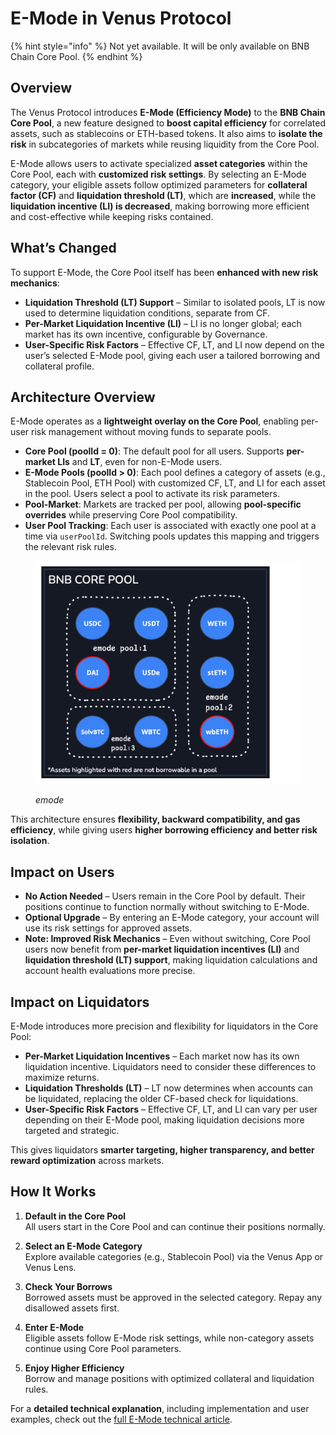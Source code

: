 # E-Mode in Venus Protocol

{% hint style="info" %}
Not yet available. It will be only available on BNB Chain Core Pool.
{% endhint %}

## Overview

The Venus Protocol introduces **E-Mode (Efficiency Mode)** to the **BNB Chain Core Pool**, a new feature designed to **boost capital efficiency** for correlated assets, such as stablecoins or ETH-based tokens. It also aims to **isolate the risk** in subcategories of markets while reusing liquidity from the Core Pool.

E-Mode allows users to activate specialized **asset categories** within the Core Pool, each with **customized risk settings**. By selecting an E-Mode category, your eligible assets follow optimized parameters for **collateral factor (CF)** and **liquidation threshold (LT)**, which are **increased**, while the **liquidation incentive (LI) is decreased**, making borrowing more efficient and cost-effective while keeping risks contained.

## What’s Changed

To support E-Mode, the Core Pool itself has been **enhanced with new risk mechanics**:

* **Liquidation Threshold (LT) Support** – Similar to isolated pools, LT is now used to determine liquidation conditions, separate from CF.
* **Per-Market Liquidation Incentive (LI)** – LI is no longer global; each market has its own incentive, configurable by Governance.
* **User-Specific Risk Factors** – Effective CF, LT, and LI now depend on the user’s selected E-Mode pool, giving each user a tailored borrowing and collateral profile.

## Architecture Overview

E-Mode operates as a **lightweight overlay on the Core Pool**, enabling per-user risk management without moving funds to separate pools.

* **Core Pool (poolId = 0)**: The default pool for all users. Supports **per-market LIs** and **LT**, even for non-E-Mode users.
* **E-Mode Pools (poolId > 0)**: Each pool defines a category of assets (e.g., Stablecoin Pool, ETH Pool) with customized CF, LT, and LI for each asset in the pool. Users select a pool to activate its risk parameters.
* **Pool-Market**: Markets are tracked per pool, allowing **pool-specific overrides** while preserving Core Pool compatibility.
* **User Pool Tracking**: Each user is associated with exactly one pool at a time via `userPoolId`. Switching pools updates this mapping and triggers the relevant risk rules.

<figure><img src="../.gitbook/assets/emode-img.png" alt=""><figcaption><p><em>emode</em></p></figcaption></figure>

This architecture ensures **flexibility, backward compatibility, and gas efficiency**, while giving users **higher borrowing efficiency and better risk isolation**.

## Impact on Users

* **No Action Needed** – Users remain in the Core Pool by default. Their positions continue to function normally without switching to E-Mode.
* **Optional Upgrade** – By entering an E-Mode category, your account will use its risk settings for approved assets.
* **Note: Improved Risk Mechanics** – Even without switching, Core Pool users now benefit from **per-market liquidation incentives (LI)** and **liquidation threshold (LT) support**, making liquidation calculations and account health evaluations more precise.

## Impact on Liquidators

E-Mode introduces more precision and flexibility for liquidators in the Core Pool:

* **Per-Market Liquidation Incentives** – Each market now has its own liquidation incentive. Liquidators need to consider these differences to maximize returns.
* **Liquidation Thresholds (LT)** – LT now determines when accounts can be liquidated, replacing the older CF-based check for liquidations.
* **User-Specific Risk Factors** – Effective CF, LT, and LI can vary per user depending on their E-Mode pool, making liquidation decisions more targeted and strategic.

This gives liquidators **smarter targeting, higher transparency, and better reward optimization** across markets.

## How It Works

1. **Default in the Core Pool**  
   All users start in the Core Pool and can continue their positions normally.

2. **Select an E-Mode Category**  
   Explore available categories (e.g., Stablecoin Pool) via the Venus App or Venus Lens.

3. **Check Your Borrows**  
   Borrowed assets must be approved in the selected category. Repay any disallowed assets first.

4. **Enter E-Mode**  
   Eligible assets follow E-Mode risk settings, while non-category assets continue using Core Pool parameters.

5. **Enjoy Higher Efficiency**  
   Borrow and manage positions with optimized collateral and liquidation rules.

For a **detailed technical explanation**, including implementation and user examples, check out the [full E-Mode technical article](../technical-reference/reference-technical-articles/emode.md).
